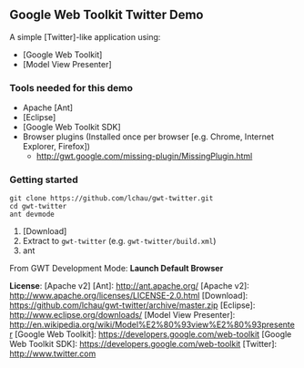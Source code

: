 Google Web Toolkit Twitter Demo
--

A simple [Twitter]-like application using:

 * [Google Web Toolkit]
 * [Model View Presenter]

### Tools needed for this demo
 * Apache [Ant]
 * [Eclipse]
  * [Google Web Toolkit SDK]
  * Browser plugins (Installed once per browser [e.g. Chrome, Internet Explorer, Firefox])
     * http://gwt.google.com/missing-plugin/MissingPlugin.html

### Getting started

```
git clone https://github.com/lchau/gwt-twitter.git
cd gwt-twitter
ant devmode
```

 1. [Download]
 2. Extract to `gwt-twitter` (e.g. `gwt-twitter/build.xml`)
 3. ant


 From GWT Development Mode: __Launch Default Browser__

__License__: [Apache v2]
  [Ant]: http://ant.apache.org/
  [Apache v2]: http://www.apache.org/licenses/LICENSE-2.0.html
  [Download]: https://github.com/lchau/gwt-twitter/archive/master.zip
  [Eclipse]: http://www.eclipse.org/downloads/
  [Model View Presenter]: http://en.wikipedia.org/wiki/Model%E2%80%93view%E2%80%93presenter
  [Google Web Toolkit]: https://developers.google.com/web-toolkit
  [Google Web Toolkit SDK]: https://developers.google.com/web-toolkit
  [Twitter]: http://www.twitter.com